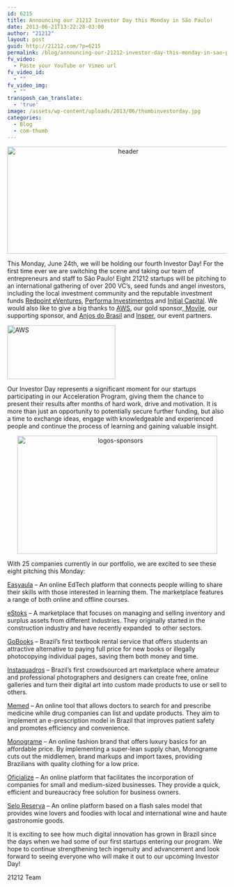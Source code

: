 ```yaml
---
id: 6215
title: Announcing our 21212 Investor Day this Monday in São Paulo!
date: 2013-06-21T13:22:28-03:00
author: "21212"
layout: post
guid: http://21212.com/?p=6215
permalink: /blog/announcing-our-21212-investor-day-this-monday-in-sao-paulo/
fv_video:
  - Paste your YouTube or Vimeo url
fv_video_id:
  - ""
fv_video_img:
  - ""
transposh_can_translate:
  - 'true'
image: /assets/wp-content/uploads/2013/06/thumbinvestorday.jpg
categories:
  - Blog
  - com-thumb
---
```

<p dir="ltr" style="text-align: center;">
  <span style="color: #ff0000;"><a href="http://21212.com/assets/wp-content/uploads/2013/06/header.jpg"><img class="size-full wp-image-6219 aligncenter" alt="header" src="{{ site.url }}/assets/wp-content/uploads/2013/06/header.jpg" width="540" height="245" srcset="{{ site.url }}/assets/wp-content/uploads/2013/06/header.jpg 540w, {{ site.url }}/assets/wp-content/uploads/2013/06/header-300x136.jpg 300w" sizes="(max-width: 540px) 100vw, 540px" /></a></span>
</p>

<p dir="ltr">
  This Monday, June 24th, we will be holding our fourth Investor Day! For the first time ever we are switching the scene and taking our team of entrepreneurs and staff to São Paulo! Eight 21212 startups will be pitching to an international gathering of over 200 VC’s, seed funds and angel investors, including the local investment community and the reputable investment funds <a href="http://rpev.com.br/">Redpoint eVentures</a>, <a href="http://www.performainvestimentos.com/eng/">Performa Investimentos</a> and <a href="http://www.initial.vc/pt.php">Initial Capital</a>. We would also like to give a big thanks to <a href="http://aws.amazon.com/">AWS</a>, our gold sponsor,<a href="http://www.movile.com/en/"> Movile</a>, our supporting sponsor, and <a href="http://www.anjosdobrasil.net/">Anjos do Brasil</a> and <a href="http://www.insper.edu.br/">Insper</a>, our event partners.
</p>

<img class="size-full wp-image-6221 alignleft" alt="AWS" src="{{ site.url }}/assets/wp-content/uploads/2013/06/AWS.jpg" width="248" height="123" />

<p dir="ltr">
  Our Investor Day represents a significant moment for our startups participating in our Acceleration Program, giving them the chance to present their results after months of hard work, drive and motivation. It is more than just an opportunity to potentially secure further funding, but also a time to exchange ideas, engage with knowledgeable and experienced people and continue the process of learning and gaining valuable insight.
</p>

<p dir="ltr" style="text-align: center;">
  <a href="http://21212.com/assets/wp-content/uploads/2013/06/logos-sponsors.png"><img class=" wp-image-6233 aligncenter" alt="logos-sponsors" src="{{ site.url }}/assets/wp-content/uploads/2013/06/logos-sponsors.png" width="459" height="270" srcset="{{ site.url }}/assets/wp-content/uploads/2013/06/logos-sponsors.png 510w, {{ site.url }}/assets/wp-content/uploads/2013/06/logos-sponsors-300x176.png 300w" sizes="(max-width: 459px) 100vw, 459px" /></a>
</p>

<p dir="ltr">
  With 25 companies currently in our portfolio, we are excited to see these eight pitching this Monday:
</p>

[Easyaula](http://www.easyaula.com.br/) &#8211; An online EdTech platform that connects people willing to share their skills with those interested in learning them. The marketplace features a range of both online and offline courses.

[eStoks](http://www.estoks.com.br/) &#8211; A marketplace that focuses on managing and selling inventory and surplus assets from different industries. They originally started in the construction industry and have recently expanded  to other sectors.

[GoBooks](http://www.gobooks.com.br/) &#8211; Brazil’s first textbook rental service that offers students an attractive alternative to paying full price for new books or illegally photocopying individual pages, saving them both money and time.

[Instaquadros](http://instaquadros.com/) &#8211; Brazil’s first crowdsourced art marketplace where amateur and professional photographers and designers can create free, online galleries and turn their digital art into custom made products to use or sell to others.

<p dir="ltr">
  <a href="http://memed.com.br/home/">Memed</a> &#8211; An online tool that allows doctors to search for and prescribe medicine while drug companies can list and update products. They aim to implement an e-prescription model in Brazil that improves patient safety and promotes efficiency and convenience.
</p>

<p dir="ltr">
  <a href="http://www.monogra.me/">Monograme</a> &#8211; An online fashion brand that offers luxury basics for an affordable price. By implementing a super-lean supply chan, Monograme cuts out the middlemen, brand markups and import taxes, providing Brazilians with quality clothing for a low price.
</p>

<p dir="ltr">
  <a href="http://oficialize.com.br/">Oficialize</a> &#8211; An online platform that facilitates the incorporation of companies for small and medium-sized businesses. They provide a quick, efficient and bureaucracy free solution for business owners.
</p>

[Selo Reserva](https://www.seloreserva.com.br/produtos) &#8211; An online platform based on a flash sales model that provides wine lovers and foodies with local and international wine and haute gastronomie goods.

It is exciting to see how much digital innovation has grown in Brazil since the days when we had some of our first startups entering our program. We hope to continue strengthening tech ingenuity and advancement and look forward to seeing everyone who will make it out to our upcoming Investor Day!

21212 Team